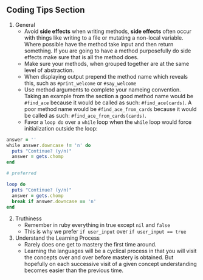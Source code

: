 ## Coding Tips Section
1.  General
    *  Avoid __side effects__ when writing methods, __side effects__ often occur with things like writing to a file or
       mutating a non-local variable.  Where possible have the method take input and then return something.  If you
       are going to have a method purposefully do side effects make sure that is all the method does.
    *  Make sure your methods, when grouped together are at the same level of abstraction.
    *  When displaying output prepend the method name which reveals this, such as ```#print_welcome``` or ```#say_welcome```
    *  Use method arguments to complete your nameing convention.  Taking an example from the section a good method name
       would be ```#find_ace``` because it would be called as such: ```#find_ace(cards)```.  A poor method name would be
       ```#find_ace_from_cards``` because it would be called as such: ```#find_ace_from_cards(cards)```.
    *  Favor a ```loop do``` over a ```while``` loop when the ```while``` loop would force initialization outside the loop:

```ruby
answer = ''
while answer.downcase != 'n' do
  puts "Continue? (y/n)"
  answer = gets.chomp
end

# preferred

loop do
  puts "Continue? (y/n)"
  answer = gets.chomp
  break if answer.downcase == 'n'
end
```

2.  Truthiness
    *  Remember in ruby everything in true except ```nil``` and ```false```
    *  This is why we prefer ```if user_input``` over ```if user_input == true```
3.  Understand the Learning Process
    *  Rarely does one get to mastery the first time around.
    *  Learning the languages will be a cyclical process in that you will visit the concepts over and over
       before mastery is obtained.  But hopefully on each successive visit of a given concept understanding
       becomes easier than the previous time.